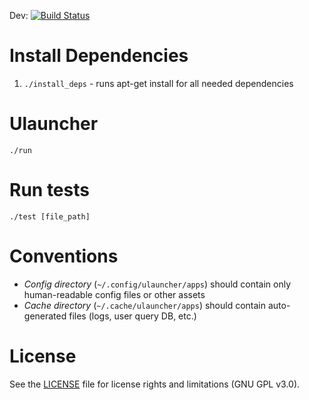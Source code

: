 Dev: [![Build Status](https://semaphoreci.com/api/v1/projects/9b1a4089-bf7e-4e02-833b-7cecc3c942ea/420163/shields_badge.svg)](https://semaphoreci.com/ulauncher/ulauncher)

Install Dependencies
====================

1. `./install_deps` - runs apt-get install for all needed dependencies

Ulauncher
=========

`./run`

Run tests
=========

`./test [file_path]`


Conventions
===========

* *Config directory* (`~/.config/ulauncher/apps`) should contain only human-readable config files or other assets
* *Cache directory* (`~/.cache/ulauncher/apps`) should contain auto-generated files (logs, user query DB, etc.)


License
=======

See the [LICENSE](LICENSE) file for license rights and limitations (GNU GPL v3.0).
